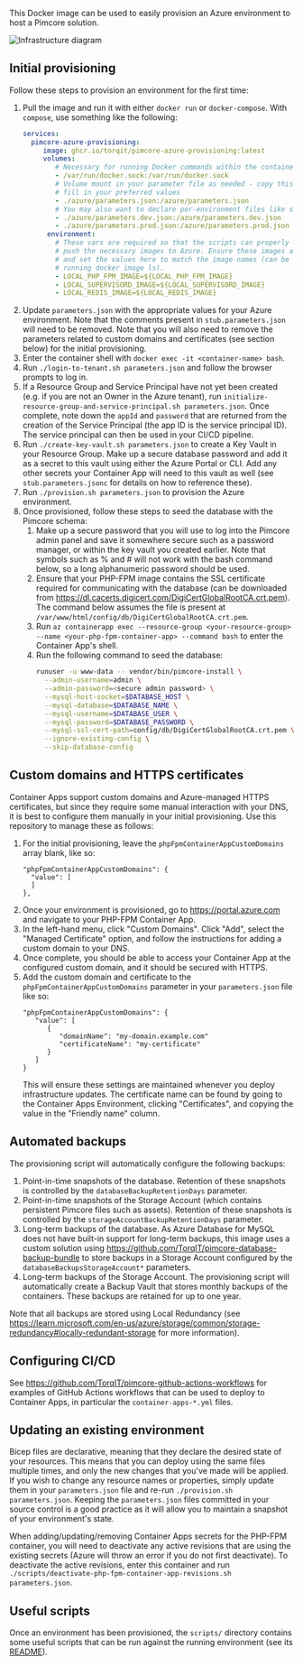 This Docker image can be used to easily provision an Azure environment to host a Pimcore solution.

![Infrastructure diagram](./architecture.drawio.svg)

## Initial provisioning

Follow these steps to provision an environment for the first time:

1. Pull the image and run it with either `docker run` or `docker-compose`. With `compose`, use something like the following:
   ```yaml
   services:
     pimcore-azure-provisioning:
        image: ghcr.io/torqit/pimcore-azure-provisioning:latest
        volumes:
           # Necessary for running Docker commands within the container
           - /var/run/docker.sock:/var/run/docker.sock
           # Volume mount in your parameter file as needed - copy this from stub.parameters.json and
           # fill in your preferred values
           - ./azure/parameters.json:/azure/parameters.json
           # You may also want to declare per-environment files like so
           - ./azure/parameters.dev.json:/azure/parameters.dev.json
           - ./azure/parameters.prod.json:/azure/parameters.prod.json
         environment:
           # These vars are required so that the scripts can properly tag and
           # push the necessary images to Azure. Ensure these images are built
           # and set the values here to match the image names (can be found by
           # running docker image ls).
           - LOCAL_PHP_FPM_IMAGE=${LOCAL_PHP_FPM_IMAGE}
           - LOCAL_SUPERVISORD_IMAGE=${LOCAL_SUPERVISORD_IMAGE}
           - LOCAL_REDIS_IMAGE=${LOCAL_REDIS_IMAGE}
   ```
2. Update `parameters.json` with the appropriate values for your Azure environment. Note that the comments present in `stub.parameters.json` will need to be removed. Note that you will also need to remove the parameters related to custom domains and certificates (see section below) for the initial provisioning.
3. Enter the container shell with `docker exec -it <container-name> bash`.
4. Run `./login-to-tenant.sh parameters.json` and follow the browser prompts to log in.
5. If a Resource Group and Service Principal have not yet been created (e.g. if you are not an Owner in the Azure tenant), run `initialize-resource-group-and-service-principal.sh parameters.json`. Once complete, note down the `appId` and `password` that are returned from the creation of the Service Principal (the app ID is the service principal ID). The service principal can then be used in your CI/CD pipeline.
6. Run `./create-key-vault.sh parameters.json` to create a Key Vault in your Resource Group. Make up a secure database password and add it as a secret to this vault using either the Azure Portal or CLI. Add any other secrets your Container App will need to this vault as well (see `stub.parameters.jsonc` for details on how to reference these).
7. Run `./provision.sh parameters.json` to provision the Azure environment.
8. Once provisioned, follow these steps to seed the database with the Pimcore schema:
   1. Make up a secure password that you will use to log into the Pimcore admin panel and save it somewhere secure such as a password manager, or within the key vault you created earlier. Note that symbols such as % and # will not work with the bash command below, so a long alphanumeric password should be used.
   2. Ensure that your PHP-FPM image contains the SSL certificate required for communicating with the database (can be downloaded from https://dl.cacerts.digicert.com/DigiCertGlobalRootCA.crt.pem). The command below assumes the file is present at `/var/www/html/config/db/DigiCertGlobalRootCA.crt.pem`.
   3. Run `az containerapp exec --resource-group <your-resource-group> --name <your-php-fpm-container-app> --command bash` to enter the Container App's shell.
   4. Run the following command to seed the database:
      ```bash
      runuser -u www-data -- vendor/bin/pimcore-install \
        --admin-username=admin \
        --admin-password=<secure admin password> \
        --mysql-host-socket=$DATABASE_HOST \
        --mysql-database=$DATABASE_NAME \
        --mysql-username=$DATABASE_USER \
        --mysql-password=$DATABASE_PASSWORD \
        --mysql-ssl-cert-path=config/db/DigiCertGlobalRootCA.crt.pem \
        --ignore-existing-config \
        --skip-database-config
      ```

## Custom domains and HTTPS certificates

Container Apps support custom domains and Azure-managed HTTPS certificates, but since they require some manual interaction with your DNS, it is best to configure them manually in your initial provisioning. Use this repository to manage these as follows:

1. For the initial provisioning, leave the `phpFpmContainerAppCustomDomains` array blank, like so:
   ```
   "phpFpmContainerAppCustomDomains": {
     "value": [
     ]
   },
   ```
2. Once your environment is provisioned, go to https://portal.azure.com and navigate to your PHP-FPM Container App.
3. In the left-hand menu, click "Custom Domains". Click "Add", select the "Managed Certificate" option, and follow the instructions for adding a custom domain to your DNS.
4. Once complete, you should be able to access your Container App at the configured custom domain, and it should be secured with HTTPS.
5. Add the custom domain and certificate to the `phpFpmContainerAppCustomDomains` parameter in your `parameters.json` file like so:
   ```
   "phpFpmContainerAppCustomDomains": {
      "value": [
         {
            "domainName": "my-domain.example.com"
            "certificateName": "my-certificate"
         }
      ]
   }
   ```
   This will ensure these settings are maintained whenever you deploy infrastructure updates. The certificate name can be found by going to the Container Apps Environment, clicking "Certificates", and copying the value in the "Friendly name" column.

## Automated backups

The provisioning script will automatically configure the following backups:

1. Point-in-time snapshots of the database. Retention of these snapshots is controlled by the `databaseBackupRetentionDays` parameter.
2. Point-in-time snapshots of the Storage Account (which contains persistent Pimcore files such as assets). Retention of these snapshots is controlled by the `storageAccountBackupRetentionDays` parameter.
3. Long-term backups of the database. As Azure Database for MySQL does not have built-in support for long-term backups, this image uses a custom solution using https://github.com/TorqIT/pimcore-database-backup-bundle to store backups in a Storage Account configured by the `databaseBackupsStorageAccount*` parameters.
4. Long-term backups of the Storage Account. The provisioning script will automatically create a Backup Vault that stores monthly backups of the containers. These backups are retained for up to one year.

Note that all backups are stored using Local Redundancy (see https://learn.microsoft.com/en-us/azure/storage/common/storage-redundancy#locally-redundant-storage for more information).

## Configuring CI/CD

See https://github.com/TorqIT/pimcore-github-actions-workflows for examples of GitHub Actions workflows that can be used to deploy to Container Apps, in particular the `container-apps-*.yml` files.

## Updating an existing environment

Bicep files are declarative, meaning that they declare the desired state of your resources. This means that you can deploy using the same files multiple times, and only the new changes that you've made will be applied. If you wish to change any resource names or properties, simply update them in your `parameters.json` file and re-run `./provision.sh parameters.json`. Keeping the `parameters.json` files committed in your source control is a good practice as it will allow you to maintain a snapshot of your environment's state.

When adding/updating/removing Container Apps secrets for the PHP-FPM container, you will need to deactivate any active revisions that are using the existing secrets (Azure will throw an error if you do not first deactivate). To deactivate the active revisions, enter this container and run `./scripts/deactivate-php-fpm-container-app-revisions.sh parameters.json`.

## Useful scripts

Once an environment has been provisioned, the `scripts/` directory contains some useful scripts that can be run against the running environment (see its [README](https://github.com/TorqIT/pimcore-azure-provisioning/blob/main/scripts/README.md)).
